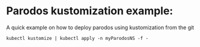 # Parodos kustomization example:


A quick example on how to deploy parodos using kustomization from the git

```
kubectl kustomize | kubectl apply -n myParodosNS -f -
```
